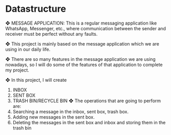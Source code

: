 # Datastructure
❖ MESSAGE APPLICATION:
This is a regular messaging application like WhatsApp,
Messenger, etc., where communication between the sender and
receiver must be perfect without any faults.

❖ This project is mainly based on the message application which
we are using in our daily life.

❖ There are so many features in the message application we are
using nowadays, so I will do some of the features of that
application to complete my project.

❖ In this project, I will create
1. INBOX
2. SENT BOX
3. TRASH BIN/RECYCLE BIN
❖ The operations that are going to perform are:
1. Searching a message in the inbox, sent box, trash box.
2. Adding new messages in the sent box.
3. Deleting the messages in the sent box and inbox and storing
them in the trash bin
